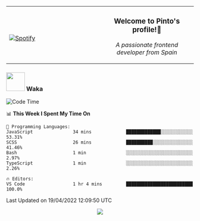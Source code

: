<table width="100%" align="center"> 
  <tr>
  <td width="50%">
      
&nbsp; <br> [![Spotify](https://novatorem-zeta-rust.vercel.app/api/spotify)](https://open.spotify.com/user/novatorem-zeta-rust)

  </td>
  <td width="50%">
    <h3 align="center">Welcome to Pinto's profile!👋</h3>
    <p align="center"><em>A passionate frontend developer from Spain</em></p>
  </td>
  </table>

### <img src="https://media.giphy.com/media/VgCDAzcKvsR6OM0uWg/giphy.gif" width="50"> Waka

  <!--START_SECTION:waka-->
![Code Time](http://img.shields.io/badge/Code%20Time-248%20hrs%2019%20mins-blue)

📊 **This Week I Spent My Time On** 

```text
💬 Programming Languages: 
JavaScript               34 mins             █████████████░░░░░░░░░░░░   53.31% 
SCSS                     26 mins             ██████████░░░░░░░░░░░░░░░   41.46% 
Bash                     1 min               ░░░░░░░░░░░░░░░░░░░░░░░░░   2.97% 
TypeScript               1 min               ░░░░░░░░░░░░░░░░░░░░░░░░░   2.26%

🔥 Editors: 
VS Code                  1 hr 4 mins         █████████████████████████   100.0%

```


 Last Updated on 19/04/2022 12:09:50 UTC
<!--END_SECTION:waka-->

<div align="center">
<img src="https://github-readme-stats-gilt-tau.vercel.app/api/top-langs/?username=pinto-hub&layout=compact&theme=dracula" />
</div>
